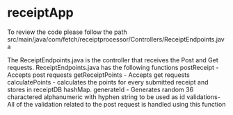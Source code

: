 # receiptApp
To review the code please follow the path
src/main/java/com/fetch/receiptprocessor/Controllers/ReceiptEndpoints.java

The ReceiptEndpoints.java is the controller that receives the Post and Get requests. 
ReceiptEndpoints.java has the following functions 
postReceipt - Accepts post requests
getReceiptPoints - Accepts get requests
calculatePoints - calculates the points for every submitted receipt and stores in receiptDB hashMap.
generateId - Generates random 36 charactered alphanumeric with hyphen string to be used as id
validations- All of the validation related to the post request is handled using this function


